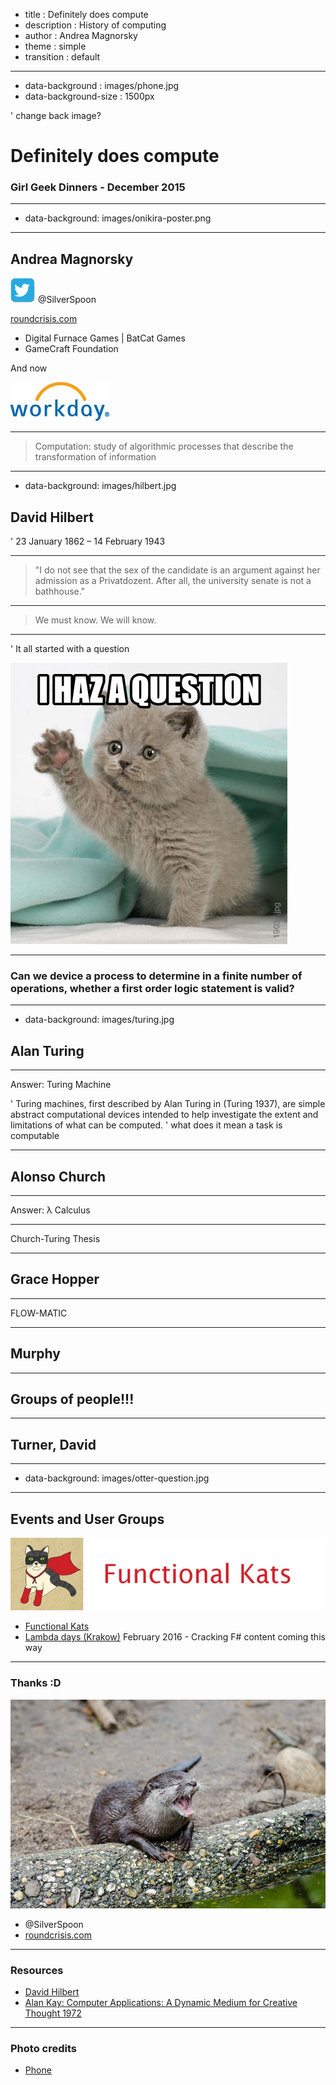 - title : Definitely does compute
- description : History of computing
- author : Andrea Magnorsky
- theme : simple
- transition : default

***
- data-background : images/phone.jpg
- data-background-size : 1500px

' change back image?
# Definitely does compute

### Girl Geek Dinners - December 2015

***
- data-background: images/onikira-poster.png

***

## Andrea Magnorsky

![twitter](images/twitter-bird-small.jpg) @SilverSpoon

[roundcrisis.com](http://roundcrisis.com)


* Digital Furnace Games | BatCat Games  
* GameCraft Foundation

And now

![workday](images/wd-logo.gif)

***

> Computation: study of algorithmic processes that describe the transformation of information

***
- data-background: images/hilbert.jpg

## David Hilbert 

' 23 January 1862 – 14 February 1943

---

 >"I do not see that the sex of the candidate is an argument against her admission as a Privatdozent. After all, the university senate is not a bathhouse."

---

> We must know.
> We will know.

--- 

' It all started with a question

![q](images/question-cat.png)

---

### Can we device a process to determine in a finite number of operations, whether a first order logic statement is valid?

***
- data-background: images/turing.jpg

## Alan Turing

---

Answer: Turing Machine 

' Turing machines, first described by Alan Turing in (Turing 1937), are simple abstract computational devices intended to help investigate the extent and limitations of what can be computed.
' what does it mean a task is computable

***

## Alonso Church 

---

Answer: λ Calculus

---

Church-Turing Thesis

***

## Grace Hopper

---

FLOW-MATIC


***

## Murphy

***
## Groups of people!!!

***
## Turner, David

***
- data-background: images/otter-question.jpg


***

## Events and User Groups

![fk](images/fk.jpeg)

* [Functional Kats](http://www.meetup.com/nyc-fsharp/)
* [Lambda days (Krakow)](http://www.lambdadays.org/) February 2016 - Cracking F# content coming this way

***
### Thanks :D

![onikira](images/otter-laughing.jpg)

- @SilverSpoon
- [roundcrisis.com](roundcrisis.com)


***

### Resources


* [David Hilbert](http://lotsasplainin.blogspot.ie/2007/09/david-hilbert.html)
* [Alan Kay: Computer Applications: A Dynamic Medium for Creative Thought 1972](https://www.youtube.com/watch?v=WJzi9R_55Iw)

---

### Photo credits

* [Phone](https://www.flickr.com/photos/barteko/6127853053)